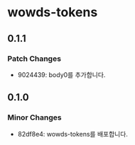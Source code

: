 # wowds-tokens

## 0.1.1

### Patch Changes

- 9024439: body0를 추가합니다.

## 0.1.0

### Minor Changes

- 82df8e4: wowds-tokens를 배포합니다.
